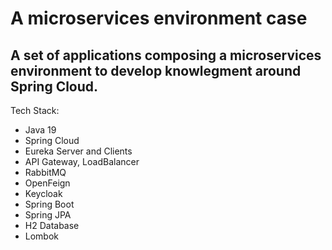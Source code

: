 # A microservices environment case

## A set of applications composing a microservices environment to develop knowlegment around Spring Cloud.

Tech Stack:

* Java 19
* Spring Cloud
* Eureka Server and Clients
* API Gateway, LoadBalancer
* RabbitMQ
* OpenFeign
* Keycloak
* Spring Boot
* Spring JPA
* H2 Database
* Lombok
